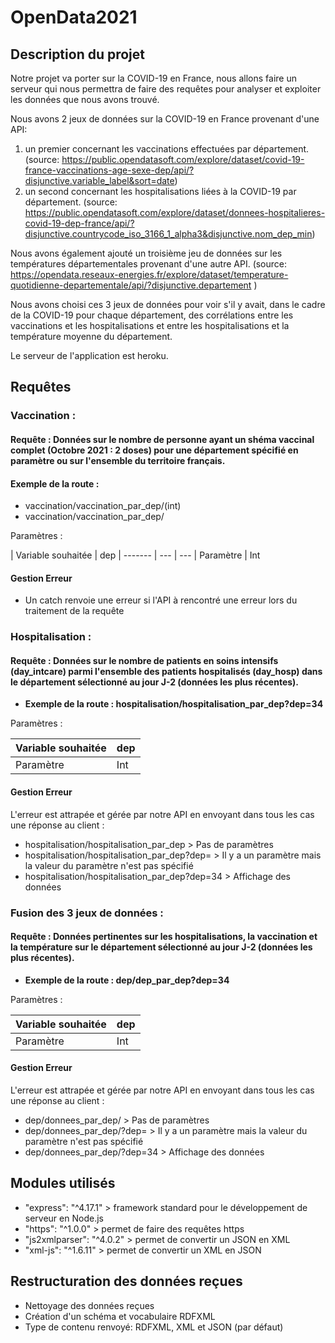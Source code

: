 # OpenData2021

## Description du projet 
Notre projet va porter sur la COVID-19 en France, nous allons faire un serveur qui nous permettra de faire des requêtes pour analyser et exploiter les données que nous avons trouvé.

Nous avons 2 jeux de données sur la COVID-19 en France provenant d'une API:
1. un premier concernant les vaccinations effectuées par département. (source: https://public.opendatasoft.com/explore/dataset/covid-19-france-vaccinations-age-sexe-dep/api/?disjunctive.variable_label&sort=date)
2. un second concernant les hospitalisations liées à la COVID-19 par département. (source: https://public.opendatasoft.com/explore/dataset/donnees-hospitalieres-covid-19-dep-france/api/?disjunctive.countrycode_iso_3166_1_alpha3&disjunctive.nom_dep_min)

Nous avons également ajouté un troisième jeu de données sur les températures départementales provenant d'une autre API. (source: https://opendata.reseaux-energies.fr/explore/dataset/temperature-quotidienne-departementale/api/?disjunctive.departement )

Nous avons choisi ces 3 jeux de données pour voir s'il y avait, dans le cadre de la COVID-19 pour chaque département, des corrélations entre les vaccinations et les hospitalisations et entre les hospitalisations et la température moyenne du département. 

Le serveur de l'application est heroku.



## Requêtes

### Vaccination :

#### Requête : Données sur le nombre de personne ayant un shéma vaccinal complet (Octobre 2021 : 2 doses) pour une département spécifié en paramètre ou sur l'ensemble du territoire français.

#### Exemple de la route :
-  vaccination/vaccination_par_dep/(int)
-  vaccination/vaccination_par_dep/

Paramètres : 

| Variable souhaitée | dep 
| ------- | --- | --- 
| Paramètre | Int 

#### Gestion Erreur

- Un catch renvoie une erreur si l'API à rencontré une erreur lors du traitement de la requête

### Hospitalisation :

#### Requête : Données sur le nombre de patients en soins intensifs (day_intcare) parmi l'ensemble des patients hospitalisés (day_hosp) dans le département sélectionné au jour J-2 (données les plus récentes).

- **Exemple de la route : hospitalisation/hospitalisation_par_dep?dep=34**

Paramètres : 

| Variable souhaitée | dep
| ------- | ---
| Paramètre | Int

#### Gestion Erreur

L'erreur est attrapée et gérée par notre API en envoyant dans tous les cas une réponse au client :

- hospitalisation/hospitalisation_par_dep > Pas de paramètres
- hospitalisation/hospitalisation_par_dep?dep= > Il y a un paramètre mais la valeur du paramètre n'est pas spécifié
- hospitalisation/hospitalisation_par_dep?dep=34 > Affichage des données


### Fusion des 3 jeux de données :

#### Requête : Données pertinentes sur les hospitalisations, la vaccination et la température sur le département sélectionné au jour J-2 (données les plus récentes). 

- **Exemple de la route : dep/dep_par_dep?dep=34**

Paramètres : 

| Variable souhaitée | dep
| ------- | ---
| Paramètre | Int

#### Gestion Erreur

L'erreur est attrapée et gérée par notre API en envoyant dans tous les cas une réponse au client :

- dep/donnees_par_dep/ > Pas de paramètres
- dep/donnees_par_dep/?dep= > Il y a un paramètre mais la valeur du paramètre n'est pas spécifié
- dep/donnees_par_dep/?dep=34 > Affichage des données



## Modules utilisés

- "express": "^4.17.1" > framework standard pour le développement de serveur en Node.js
- "https": "^1.0.0" > permet de faire des requêtes https
- "js2xmlparser": "^4.0.2" > permet de convertir un JSON en XML
- "xml-js": "^1.6.11" > permet de convertir un XML en JSON



## Restructuration des données reçues
- Nettoyage des données reçues
- Création d'un schéma et vocabulaire RDFXML
- Type de contenu renvoyé: RDFXML, XML et JSON (par défaut)
